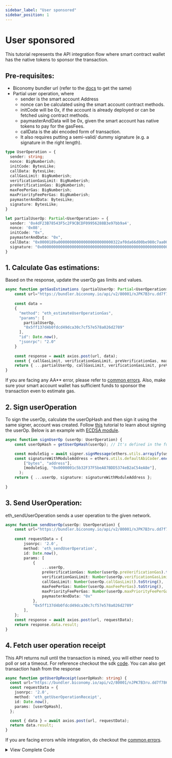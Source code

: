 ```yaml
---
sidebar_label: "User sponsored"
sidebar_position: 1
---
```


# User sponsored
This tutorial represents the API integration flow where smart contract wallet has the native tokens to sponsor the transaction.

## Pre-requisites: 

- Biconomy bundler url (refer to the [docs](/dashboard#bundler-keys) to get the same)
- Partial user operation, where
    - sender is the smart account Address
    - nonce can be calculated using the smart account contract methods.
    - initCode will be 0x, if the account is already deployed or can be fetched using contract methods.
    - paymasterAndData will be 0x, given the smart account has native tokens to pay for the gasFees.
    - callData is the abi encoded form of transaction.
    - It also requires putting a semi-valid/ dummy signature (e.g. a signature in the right length).

```ts
type UserOperation = {
  sender: string;
  nonce: BigNumberish;
  initCode: BytesLike;
  callData: BytesLike;
  callGasLimit: BigNumberish;
  verificationGasLimit: BigNumberish;
  preVerificationGas: BigNumberish;
  maxFeePerGas: BigNumberish;
  maxPriorityFeePerGas: BigNumberish;
  paymasterAndData: BytesLike;
  signature: BytesLike;
}

let partialUserOp: Partial<UserOperation> = {
  sender: '0x4dF23B78543F5c2F9CBCDF09956288B3e97bb9a4',
  nonce: '0x08',
  initCode: "0x",
  paymasterAndData: "0x",
  callData: "0x0000189a000000000000000000000000322af0da66d00be980c7aa006377fcaaeee3bdfd000000000000000000000000000000000000000000000000002386f26fc1000000000000000000000000000000000000000000000000000000000000000000600000000000000000000000000000000000000000000000000000000000000000",
  signature: "0x00000000000000000000000000000000000000000000000000000000000000400000000000000000000000000000001c5b32F37F5beA87BDD5374eB2aC54eA8e000000000000000000000000000000000000000000000000000000000000004181d4b4981670cb18f99f0b4a66446df1bf5b204d24cfcb659bf38ba27a4359b5711649ec2423c5e1247245eba2964679b6a1dbb85c992ae40b9b00c6935b02ff1b00000000000000000000000000000000000000000000000000000000000000",
}
```

## 1. Calculate Gas estimations: 
Based on the response, update the userOp gas limits and values.

```ts
async function getGasEstimations (partialUserOp: Partial<UserOperation>) : Promise<UserOperation> {
    const url="https://bundler.biconomy.io/api/v2/80001/nJPK7B3ru.dd7f7861-190d-41bd-af80-6877f74b8f44"
    
    const data =
    {
      "method": "eth_estimateUserOperationGas",
      "params": [
        partialUserOp,
        "0x5ff137d4b0fdcd49dca30c7cf57e578a026d2789"
      ],
      "id": Date.now(),
      "jsonrpc": "2.0"
    }
    
    const response = await axios.post(url, data);
    const { callGasLimit, verificationGasLimit, preVerificationGas, maxPriorityFeePerGas, maxFeePerGas} = response.data.result
    return { ...partialUserOp, callGasLimit, verificationGasLimit, preVerificationGas, maxPriorityFeePerGas, maxFeePerGas } as UserOperation;
}
```
If you are facing any AA** error, please refer to [common errors](/troubleshooting/commonerrors.md). Also, make sure your smart account wallet has sufficient funds to sponsor the transaction even to estimate gas.

## 2. Sign userOperation
To sign the userOp, calculate the userOpHash and then sign it using the same signer, account was created. Follow [this](/tutorials/apiIntegration/signUserOperation.md) tutorial to learn about signing the userOp. Below is an example with [ECDSA module](/Modules/ecdsa).

```ts
async function signUserOp (userOp: UserOperation) {
    const userOpHash = getUserOpHash(userOp); // It's defined in the full code in the end.

    const moduleSig = await signer.signMessage(ethers.utils.arrayify(userOpHash));
    const signatureWithModuleAddress = ethers.utils.defaultAbiCoder.encode(
        ["bytes", "address"],
        [moduleSig, "0x0000001c5b32F37F5beA87BDD5374eB2aC54eA8e"],
      );
    return { ...userOp, signature: signatureWithModuleAddress };
    
}
```

## 3. Send UserOperation: 
eth_sendUserOperation sends a user operation to the given network.

```ts
async function sendUserOp(userOp: UserOperation) {
    const url="https://bundler.biconomy.io/api/v2/80001/nJPK7B3ru.dd7f7861-190d-41bd-af80-6877f74b8f44"
    
    const requestData = {
        jsonrpc: '2.0',
        method: 'eth_sendUserOperation',
        id: Date.now(),
        params: [
            {
                ...userOp,
                preVerificationGas: Number(userOp.preVerificationGas).toString(),
                verificationGasLimit: Number(userOp.verificationGasLimit).toString(),
                callGasLimit: Number(userOp.callGasLimit).toString(),
                maxFeePerGas: Number(userOp.maxFeePerGas).toString(),
                maxPriorityFeePerGas: Number(userOp.maxPriorityFeePerGas).toString(),
                paymasterAndData: "0x"
            },
            "0x5ff137d4b0fdcd49dca30c7cf57e578a026d2789"
        ],
    };
    const response = await axios.post(url, requestData);
    return response.data.result;
}
```
## 4. Fetch user operation receipt
This API returns null until the transaction is mined, you will either need to poll or set a timeout. For reference checkout the sdk [code](https://github.com/bcnmy/biconomy-client-sdk/blob/main/packages/bundler/src/Bundler.ts#L159). You can also get transaction hash from the response

```ts
async function getUserOpReceipt(userOpHash: string) {
  const url="https://bundler.biconomy.io/api/v2/80001/nJPK7B3ru.dd7f7861-190d-41bd-af80-6877f74b8f44"
  const requestData = {
    jsonrpc: '2.0',
    method: 'eth_getUserOperationReceipt',
    id: Date.now(),
    params: [userOpHash],
  };

  const { data } = await axios.post(url, requestData);
  return data.result;
}
```

If you are facing errors while integration, do checkout the [common errors](/troubleshooting/commonerrors.md).
<details>
<summary>View Complete Code</summary>

```ts
import { ethers } from "ethers";
import axios from 'axios';
import { BigNumberish, BytesLike } from "ethers";

let provider = new ethers.providers.JsonRpcProvider("https://rpc.ankr.com/polygon_mumbai" );
let signer = new ethers.Wallet("private key", provider);

type UserOperation = {
  sender: string;
  nonce: BigNumberish;
  initCode: BytesLike;
  callData: BytesLike;
  callGasLimit: BigNumberish;
  verificationGasLimit: BigNumberish;
  preVerificationGas: BigNumberish;
  maxFeePerGas: BigNumberish;
  maxPriorityFeePerGas: BigNumberish;
  paymasterAndData: BytesLike;
  signature: BytesLike;
}

async function getGasEstimations (partialUserOp: Partial<UserOperation>) : Promise<UserOperation> {
    const url="https://bundler.biconomy.io/api/v2/80001/nJPK7B3ru.dd7f7861-190d-41bd-af80-6877f74b8f44"
    
    const data =
    {
      "method": "eth_estimateUserOperationGas",
      "params": [
        partialUserOp,
        "0x5ff137d4b0fdcd49dca30c7cf57e578a026d2789"
      ],
      "id": Date.now(),
      "jsonrpc": "2.0"
    }
    
    const response = await axios.post(url, data);
    const { callGasLimit, verificationGasLimit, preVerificationGas, maxPriorityFeePerGas, maxFeePerGas} = response.data.result
    return { ...partialUserOp, callGasLimit, verificationGasLimit, preVerificationGas, maxPriorityFeePerGas, maxFeePerGas } as UserOperation;

}
function getUserOpHash(useOpMinusSignature: UserOperation): string {
    const packedData = ethers.utils.defaultAbiCoder.encode(
        [
          "address","uint256","bytes32","bytes32","uint256","uint256","uint256","uint256","uint256","bytes32",
        ],
        [
          useOpMinusSignature.sender,
          useOpMinusSignature.nonce,
          ethers.utils.keccak256(useOpMinusSignature.initCode),
          ethers.utils.keccak256(useOpMinusSignature.callData),
          useOpMinusSignature.callGasLimit,
          useOpMinusSignature.verificationGasLimit,
          useOpMinusSignature.preVerificationGas,
          useOpMinusSignature.maxFeePerGas,
          useOpMinusSignature.maxPriorityFeePerGas,
          ethers.utils.keccak256(useOpMinusSignature.paymasterAndData),
        ]
      );
      
      const enc = ethers.utils.defaultAbiCoder.encode(
        ["bytes32", "address", "uint256"],
        [ethers.utils.keccak256(packedData), "0x5ff137d4b0fdcd49dca30c7cf57e578a026d2789", 80001]
      );
      
      const userOpHash = ethers.utils.keccak256(enc);
      return userOpHash;
}

async function signUserOp (userOp: UserOperation): Promise<UserOperation> {
    const userOpHash = getUserOpHash(userOp);

    const moduleSig = await signer.signMessage(ethers.utils.arrayify(userOpHash));
    const signatureWithModuleAddress = ethers.utils.defaultAbiCoder.encode(
        ["bytes", "address"],
        [moduleSig, "0x0000001c5b32F37F5beA87BDD5374eB2aC54eA8e"],
      );
    return { ...userOp, signature: signatureWithModuleAddress };
}

async function sendUserOp(userOp: UserOperation) {
  const url="https://bundler.biconomy.io/api/v2/80001/nJPK7B3ru.dd7f7861-190d-41bd-af80-6877f74b8f44"
  const requestData = {
    jsonrpc: '2.0',
    method: 'eth_sendUserOperation',
    id: Date.now(),
    params: [
        {
            ...userOp,
            preVerificationGas: Number(userOp.preVerificationGas).toString(),
            verificationGasLimit: Number(userOp.verificationGasLimit).toString(),
            callGasLimit: Number(userOp.callGasLimit).toString(),
            maxFeePerGas: Number(userOp.maxFeePerGas).toString(),
            maxPriorityFeePerGas: Number(userOp.maxPriorityFeePerGas).toString(),
            paymasterAndData: "0x"
        },
        "0x5ff137d4b0fdcd49dca30c7cf57e578a026d2789"
    ],
};
const response = await axios.post(url, requestData);
return response.data.result;
}

async function getUserOpReceipt(userOpHash: string) {
  const url="https://bundler.biconomy.io/api/v2/80001/nJPK7B3ru.dd7f7861-190d-41bd-af80-6877f74b8f44"
  const requestData = {
    jsonrpc: '2.0',
    method: 'eth_getUserOperationReceipt',
    id: Date.now(),
    params: [userOpHash],
  };

  const { data } = await axios.post(url, requestData);
  return data.result;
}

async function executePartialUserOp() {
 try {
  let partialUserOp : Partial<UserOperation> = {
        sender: '0x4dF23B78543F5c2F9CBCDF09956288B3e97bb9a4',
        nonce: '36',
        initCode: "0x",
        paymasterAndData: "0x",
        callData: "0x0000189a000000000000000000000000322af0da66d00be980c7aa006377fcaaeee3bdfd000000000000000000000000000000000000000000000000002386f26fc1000000000000000000000000000000000000000000000000000000000000000000600000000000000000000000000000000000000000000000000000000000000000",
        signature: "0x00000000000000000000000000000000000000000000000000000000000000400000000000000000000000000000001c5b32F37F5beA87BDD5374eB2aC54eA8e000000000000000000000000000000000000000000000000000000000000004181d4b4981670cb18f99f0b4a66446df1bf5b204d24cfcb659bf38ba27a4359b5711649ec2423c5e1247245eba2964679b6a1dbb85c992ae40b9b00c6935b02ff1b00000000000000000000000000000000000000000000000000000000000000",
    }

    // Step 1 Gas estimation
    let userOp = await getGasEstimations(partialUserOp)

    // Step 2 sign user op
    userOp = await signUserOp(userOp)

    // // Step 3: send user operation
    const userOpHash = await sendUserOp(userOp);
    console.log("userOpHash", userOpHash)
    // // Step 4: Get UserOpReceipt
    const reciept = await getUserOpReceipt(userOpHash);
    
  }
  catch (error) {
        console.error(error)
   }
}

executePartialUserOp();
```
</details>